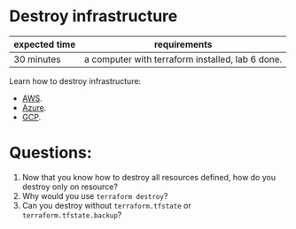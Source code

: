 # Destroy infrastructure

|expected time|requirements                                    |
|-------------|------------------------------------------------|
|30 minutes   |a computer with terraform installed, lab 6 done.|

Learn how to destroy infrastructure:

- [AWS](https://learn.hashicorp.com/tutorials/terraform/aws-destroy?in=terraform/aws-get-started).
- [Azure](https://learn.hashicorp.com/tutorials/terraform/azure-destroy?in=terraform/azure-get-started).
- [GCP](https://learn.hashicorp.com/tutorials/terraform/google-cloud-platform-destroy?in=terraform/gcp-get-started).

# Questions:

1. Now that you know how to destroy all resources defined, how do you destroy only on resource?
2. Why would you use `terraform destroy`?
3. Can you destroy without `terraform.tfstate` or `terraform.tfstate.backup`?
